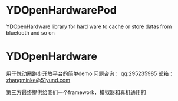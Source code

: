 # YDOpenHardwarePod
YDOpenHardware library for hard ware to cache or store datas from bluetooth and so on

# YDOpenHardware
用于悦动圈跑步开放平台的简单demo
问题咨询： qq:295235985  邮箱：zhangminke@51yund.com

第三方最终提供给我们一个framework，模拟器和真机通用的
